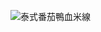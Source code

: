 ![泰式番茄鴨血米線](https://llw007.pixnet.net/blog/post/52643976-%E9%BA%B5%E9%A3%9F--%E7%B1%B3%E7%B7%9A----%E6%B3%B0%E5%8C%97%E9%B4%A8%E8%A1%80%E6%B9%AF%E7%B1%B3%E7%B7%9A)